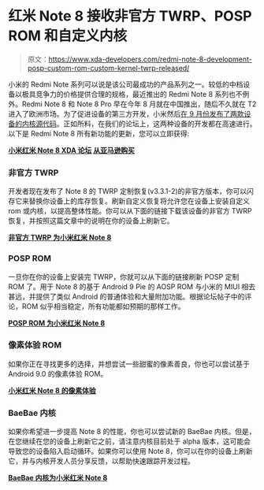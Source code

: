 # 红米 Note 8 接收非官方 TWRP、POSP ROM 和自定义内核

> 原文：<https://www.xda-developers.com/redmi-note-8-development-posp-custom-rom-custom-kernel-twrp-released/>

小米的 Redmi Note 系列可以说是该公司最成功的产品系列之一。较低的中档设备以极具竞争力的价格提供合理的规格，最近推出的 Redmi Note 8 系列也不例外。Redmi Note 8 和 Note 8 Pro 早在今年 8 月就在中国推出，随后不久就在 T2 进入了欧洲市场。为了促进设备的第三方开发，小米然后[在 9 月份发布了两款设备的内核源代码](https://www.xda-developers.com/redmi-note-8-kernel-sources-available/)。正如所料，在我们的论坛上，这两种设备的开发都在高速进行。以下是 Redmi Note 8 所有新功能的更新，您可以立即获得:

**[小米红米 Note 8 XDA 论坛](https://forum.xda-developers.com/redmi-note-8) [从亚马逊购买](https://www.amazon.in/Redmi-Note-Neptune-Blue-Storage/dp/B07X1KT6LD//?tag=xdaportalin-21)**

### 非官方 TWRP

开发者现在发布了 Note 8 的 TWRP 定制恢复(v3.3.1-2)的非官方版本，你可以闪存它来替换你设备上的库存恢复。刷新自定义恢复将允许您在设备上安装自定义 rom 或内核，以提高整体性能。你可以从下面的链接下载该设备的非官方 TWRP 恢复，并按照这篇文章中的说明在你的设备上刷新它。

**[非官方 TWRP 为小米红米 Note 8](https://forum.xda-developers.com/redmi-note-8/development/recovery-unofficial-twrp-xiaomi-redmi-t3997267)**

### POSP ROM

一旦你在你的设备上安装完 TWRP，你就可以从下面的链接刷新 POSP 定制 ROM 了。用于 Note 8 的基于 Android 9 Pie 的 AOSP ROM 与小米的 MIUI 相去甚远，并提供了类似 Android 的普通体验和大量附加功能。根据论坛帖子中的评论，ROM 似乎相当稳定，所有功能都如预期的那样工作。

**[POSP ROM 为小米红米 Note 8](https://forum.xda-developers.com/redmi-note-8/development/rom-potato-sauce-project-t4005789)**

### 像素体验 ROM

如果你正在寻找更多的选择，并想尝试一些甜蜜的像素善良，你也可以尝试基于 Android 9.0 的像素体验 ROM。

**[小米红米 Note 8 的像素体验](https://forum.xda-developers.com/redmi-note-8/development/rom-pixel-experience-redmi-note-8-t4006513)**

### BaeBae 内核

如果你希望进一步提高 Note 8 的性能，你也可以尝试新的 BaeBae 内核。但是，在您继续在您的设备上刷新它之前，请注意内核目前处于 alpha 版本，这可能会导致您的设备陷入启动循环。如果你可以使用 Note 8，你可以在你的设备上刷新它，并与内核开发人员分享反馈，以帮助快速跟踪开发过程。

**[BaeBae 内核为小米红米 Note 8](https://forum.xda-developers.com/redmi-note-8/development/kernel-baebae-kernel-t3991563)**